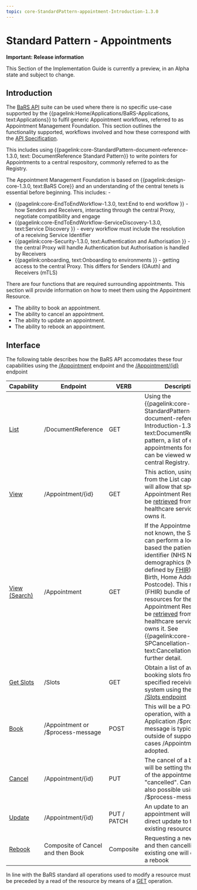 ```yaml
---
topic: core-StandardPattern-appointment-Introduction-1.3.0
---
```


# Standard Pattern - Appointments

<div markdown="span" class="alert alert-warning" role="alert"><i class="fa fa-warning"></i><b>Important:  Release information</b>
<p>This Section of the Implementation Guide is currently a preview, in an Alpha state and subject to change.</p>
</div>

## Introduction 

The [BaRS API](https://digital.nhs.uk/developer/api-catalogue/booking-and-referral-fhir) suite can be used where there is no specific use-case supported by the {{pagelink:Home/Applications/BaRS-Applications, text:Applications}} to fulfil generic Appointment workflows, referred to as Appointment Management Foundation. This section outlines the functionality supported, workflows involved and how these correspond with the [API Specification](https://digital.nhs.uk/developer/api-catalogue/booking-and-referral-fhir/v1_2_0). 

This includes using {{pagelink:core-StandardPattern-document-reference-1.3.0, text: DocumentReference Standard Pattern}} to write pointers for Appointments to a central respository, commonly referred to as the Registry. 

The Appointment Management Foundation is based on {{pagelink:design-core-1.3.0, text:BaRS Core}} and an understanding of the central tenets is essential before beginning. This includes: - 
* {{pagelink:core-EndToEndWorkflow-1.3.0, text:End to end workflow }} - how Senders and Receivers, interacting through the central Proxy, negotiate compatibility and engage
* {{pagelink:core-EndToEndWorkflow-ServiceDiscovery-1.3.0, text:Service Discovery }} - every workflow must include the resolution of a receiving Service Identifier 
* {{pagelink:core-Security-1.3.0, text:Authentication and Authorisation }} - the central Proxy will handle Authentication but Authorisation is handled by Receivers
* {{pagelink:onboarding, text:Onboarding to environments }} - getting access to the central Proxy. This differs for Senders (OAuth) and Receivers (mTLS)

There are four functions that are required surrounding appointments. This section will provide information on how to meet them using the Appointment Resource.

* The ability to book an appointment.
* The ability to cancel an appointment.
* The ability to update an appointment.
* The ability to rebook an appointment.

## Interface

The following table describes how the BaRS API accomodates these four capabilities using the [/Appointment](https://digital.nhs.uk/developer/api-catalogue/booking-and-referral-fhir/v1_2_0#post-/Appointment) endpoint and the [/Appointment/\{id\}](https://digital.nhs.uk/developer/api-catalogue/booking-and-referral-fhir/v1_2_0#put-/Appointment/-id-) endpoint

| Capability | Endpoint | VERB | Description |
|------------|-----------|-----|--------------|
| [List](https://digital.nhs.uk/developer/api-catalogue/booking-and-referral-fhir/v1_2_0#get-/DocumentReference) | /DocumentReference  | GET   | Using the {{pagelink:core-StandardPattern-document-reference-Introduction-1.3.0, text:DocumentReference}} pattern, a list of existing appointments for a patient can be viewed with the central Registry.  |
| [View](https://digital.nhs.uk/developer/api-catalogue/booking-and-referral-fhir/v1_2_0#get-/Appointment/-id-) | /Appointment/\{id\}  | GET   | This action, using the id from the List capability, will allow that specific Appointment Resource to be [retrieved](https://digital.nhs.uk/developer/api-catalogue/booking-and-referral-fhir/v1_2_0#get-/Appointment/-id-) from the healthcare service who owns it. |
| [View (Search)](https://digital.nhs.uk/developer/api-catalogue/booking-and-referral-fhir/v1_2_0#get-/Appointment) | /Appointment | GET   | If the Appointment.id is not known, the Sender can perform a look up based the patient national identifier (NHS No.) or demographics (Name (as defined by [FHIR](https://simplifier.net/packages/hl7.fhir.r4.core/4.0.1/files/2834389  )), Date of Birth, Home Address Postcode). This returns a (FHIR) bundle of resources for the specific Appointment Resource to be [retrieved](https://digital.nhs.uk/developer/api-catalogue/booking-and-referral-fhir/v1_2_0#get-/Appointment) from the healthcare service who owns it. See {{pagelink:core-SPCancellation-1.3.0, text:Cancellation}} for further detail.|
| [Get Slots](https://digital.nhs.uk/developer/api-catalogue/booking-and-referral-fhir/v1_2_0#get-/Slot) | /Slots   | GET   | Obtain a list of available booking slots from a specified receiving system using the [GET /Slots endpoint](https://digital.nhs.uk/developer/api-catalogue/booking-and-referral-fhir/v1_2_0#get-/Slot)  |
| [Book](https://digital.nhs.uk/developer/api-catalogue/booking-and-referral-fhir/v1_2_0#post-/Appointment) | /Appointment or /$process-message | POST | This will be a POST operation, with a BaRS Application /$process-message is typically used, outside of supported use cases /Appointment is adopted.|
| [Cancel](https://digital.nhs.uk/developer/api-catalogue/booking-and-referral-fhir/v1_2_0#put-/Appointment/-id-) | /Appointment/\{id\} | PUT| The cancel of a booking will be setting the status of the appointment to "cancelled". Cancel is also possible using /$process-message |
| [Update](https://digital.nhs.uk/developer/api-catalogue/booking-and-referral-fhir/v1_2_0#put-/Appointment/-id-) | /Appointment/\{id\} | PUT / PATCH| An update to an appointment will be a direct update to the existing resource |
| [Rebook](https://digital.nhs.uk/developer/api-catalogue/booking-and-referral-fhir/v1_2_0#post-/Appointment) | Composite of Cancel and then Book | Composite | Requesting a new booking and then cancelling the existing one will constitute a rebook |


In line with the BaRS standard all operations used to modify a resource must be preceded by a read of the resource by means of a [GET](https://digital.nhs.uk/developer/api-catalogue/booking-and-referral-fhir/v1_2_0#get-/Appointment/-id-) operation.
